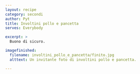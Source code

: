 ```yaml
---
layout: recipe
category: secondi
author: Pyt
title: Involtini pollo e pancetta
serves: Everybody

excerpt: >
  Buono di sicuro.

imagefinished:
  filename: involtini_pollo_e_pancetta/finito.jpg
  alttext: Un invitante foto di involtini pollo e pancetta.

---
```

